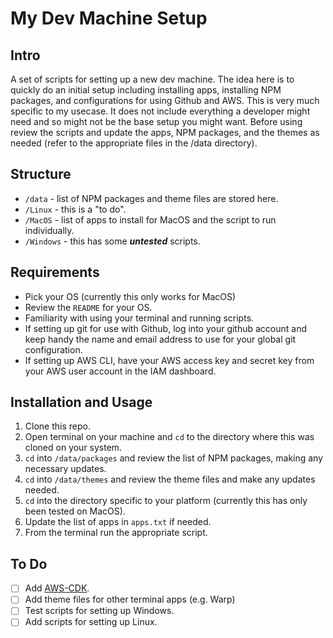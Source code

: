 # My Dev Machine Setup

## Intro

A set of scripts for setting up a new dev machine. The idea here is to quickly do an initial setup including installing apps, installing NPM packages, and configurations for using Github and AWS. This is very much specific to my usecase. It does not include everything a developer might need and so might not be the base setup you might want. Before using review the scripts and update the apps, NPM packages, and the themes as needed (refer to the appropriate files in the /data directory).

## Structure

- `/data` - list of NPM packages and theme files are stored here.
- `/Linux` - this is a "to do".
- `/MacOS` - list of apps to install for MacOS and the script to run individually.
- `/Windows` - this has some **_untested_** scripts.

## Requirements

- Pick your OS (currently this only works for MacOS)
- Review the `README` for your OS.
- Familiarity with using your terminal and running scripts.
- If setting up git for use with Github, log into your github account and keep handy the name and email address to use for your global git configuration.
- If setting up AWS CLI, have your AWS access key and secret key from your AWS user account in the IAM dashboard.

## Installation and Usage

1. Clone this repo.
2. Open terminal on your machine and `cd` to the directory where this was cloned on your system.
3. `cd` into `/data/packages` and review the list of NPM packages, making any necessary updates.
4. `cd` into `/data/themes` and review the theme files and make any updates needed.
5. `cd` into the directory specific to your platform (currently this has only been tested on MacOS).
6. Update the list of apps in `apps.txt` if needed.
7. From the terminal run the appropriate script.

## To Do

- [ ] Add [AWS-CDK](https://github.com/aws/aws-cdk?tab=readme-ov-file#getting-started).
- [ ] Add theme files for other terminal apps (e.g. Warp)
- [ ] Test scripts for setting up Windows.
- [ ] Add scripts for setting up Linux.
